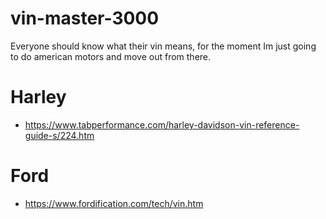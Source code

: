 # vin-master-3000
Everyone should know what their vin means, for the moment Im just going to do american motors and move out from there.


# Harley 
- https://www.tabperformance.com/harley-davidson-vin-reference-guide-s/224.htm

# Ford
- https://www.fordification.com/tech/vin.htm
